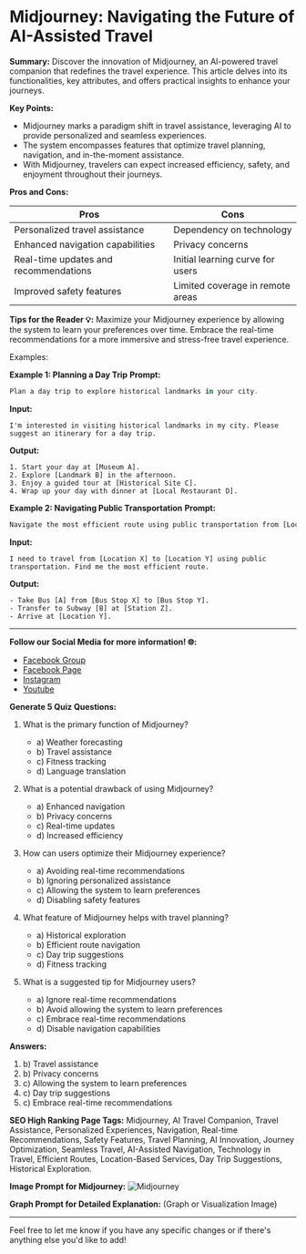 # Midjourney: Navigating the Future of AI-Assisted Travel

**Summary:**
Discover the innovation of Midjourney, an AI-powered travel companion that redefines the travel experience. This article delves into its functionalities, key attributes, and offers practical insights to enhance your journeys.

**Key Points:**
- Midjourney marks a paradigm shift in travel assistance, leveraging AI to provide personalized and seamless experiences.
- The system encompasses features that optimize travel planning, navigation, and in-the-moment assistance.
- With Midjourney, travelers can expect increased efficiency, safety, and enjoyment throughout their journeys.

**Pros and Cons:**

| Pros                                      | Cons                                           |
| ----------------------------------------- | -----------------------------------------------|
| Personalized travel assistance             | Dependency on technology                      |
| Enhanced navigation capabilities           | Privacy concerns                               |
| Real-time updates and recommendations     | Initial learning curve for users               |
| Improved safety features                   | Limited coverage in remote areas              |

**Tips for the Reader 💡:**
Maximize your Midjourney experience by allowing the system to learn your preferences over time. Embrace the real-time recommendations for a more immersive and stress-free travel experience.

Examples:

**Example 1: Planning a Day Trip**
**Prompt:**
```dart
Plan a day trip to explore historical landmarks in your city.
```
**Input:**
```
I'm interested in visiting historical landmarks in my city. Please suggest an itinerary for a day trip.
```
**Output:**
```
1. Start your day at [Museum A].
2. Explore [Landmark B] in the afternoon.
3. Enjoy a guided tour at [Historical Site C].
4. Wrap up your day with dinner at [Local Restaurant D].
```

**Example 2: Navigating Public Transportation**
**Prompt:**
```dart
Navigate the most efficient route using public transportation from [Location X] to [Location Y].
```
**Input:**
```
I need to travel from [Location X] to [Location Y] using public transportation. Find me the most efficient route.
```
**Output:**
```
- Take Bus [A] from [Bus Stop X] to [Bus Stop Y].
- Transfer to Subway [B] at [Station Z].
- Arrive at [Location Y].
```

<hr>

**Follow our Social Media for more information! 🌐:**
- [Facebook Group](https://www.facebook.com/groups/trionxai)
- [Facebook Page](https://www.facebook.com/ai.trionxai)
- [Instagram](https://www.instagram.com/trionxai/)
- [Youtube](https://www.youtube.com/@robotdocs/)

**Generate 5 Quiz Questions:**
1. What is the primary function of Midjourney?
   - a) Weather forecasting
   - b) Travel assistance
   - c) Fitness tracking
   - d) Language translation

2. What is a potential drawback of using Midjourney?
   - a) Enhanced navigation
   - b) Privacy concerns
   - c) Real-time updates
   - d) Increased efficiency

3. How can users optimize their Midjourney experience?
   - a) Avoiding real-time recommendations
   - b) Ignoring personalized assistance
   - c) Allowing the system to learn preferences
   - d) Disabling safety features

4. What feature of Midjourney helps with travel planning?
   - a) Historical exploration
   - b) Efficient route navigation
   - c) Day trip suggestions
   - d) Fitness tracking

5. What is a suggested tip for Midjourney users?
   - a) Ignore real-time recommendations
   - b) Avoid allowing the system to learn preferences
   - c) Embrace real-time recommendations
   - d) Disable navigation capabilities

**Answers:**
1. b) Travel assistance
2. b) Privacy concerns
3. c) Allowing the system to learn preferences
4. c) Day trip suggestions
5. c) Embrace real-time recommendations

**SEO High Ranking Page Tags:**
Midjourney, AI Travel Companion, Travel Assistance, Personalized Experiences, Navigation, Real-time Recommendations, Safety Features, Travel Planning, AI Innovation, Journey Optimization, Seamless Travel, AI-Assisted Navigation, Technology in Travel, Efficient Routes, Location-Based Services, Day Trip Suggestions, Historical Exploration.

**Image Prompt for Midjourney:**
![Midjourney](link_to_image)

**Graph Prompt for Detailed Explanation:**
(Graph or Visualization Image)

---

Feel free to let me know if you have any specific changes or if there's anything else you'd like to add!